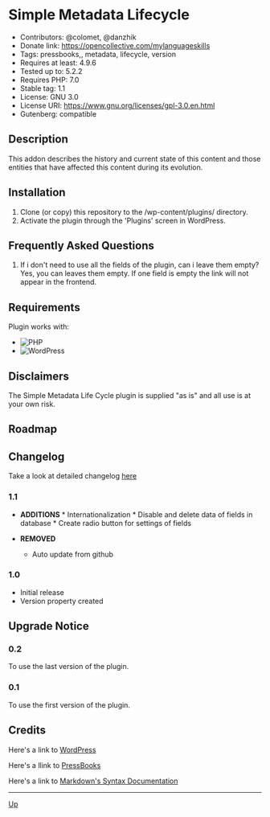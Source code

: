 # Simple Metadata Lifecycle

* Contributors: @colomet, @danzhik
* Donate link: https://opencollective.com/mylanguageskills
* Tags: pressbooks,, metadata, lifecycle, version
* Requires at least: 4.9.6
* Tested up to: 5.2.2
* Requires PHP: 7.0
* Stable tag: 1.1
* License: GNU 3.0
* License URI: https://www.gnu.org/licenses/gpl-3.0.en.html
* Gutenberg: compatible

## Description
This addon describes the history and current state of this content and those entities that have affected this content during its evolution.

## Installation
1. Clone (or copy) this repository to the /wp-content/plugins/ directory.
2. Activate the plugin through the  'Plugins' screen in WordPress.

## Frequently Asked Questions
1. If i don't need to use all the fields of the plugin, can i leave them empty? Yes, you can leaves them empty. If one field is empty the link will not appear in the frontend.

## Requirements
Plugin works with:

- ![PHP](https://img.shields.io/badge/PHP-7.2.X-blue.svg)
- ![WordPress](https://img.shields.io/badge/WordPress-4.9.8-blue.svg)

## Disclaimers
The Simple Metadata Life Cycle plugin is supplied "as is" and all use is at your own risk.

## Roadmap


## Changelog
Take a look at detailed changelog [here](/doc/CHANGELOG.md)
### 1.1
* **ADDITIONS**
		* Internationalization
		* Disable and delete data of fields in database
		* Create radio button for settings of fields
    
* **REMOVED**
    *  Auto update from github

### 1.0
* Initial release
* Version property created


## Upgrade Notice
### 0.2
To use the last version of the plugin.
### 0.1
To use the first version of the plugin.

## Credits

Here's a link to [WordPress](https://wordpress.org/)

Here's a llink to [PressBooks](https://pressbooks.org/get-involved/)

Here's a link to [Markdown's Syntax Documentation](https://daringfireball.net/projects/markdown/syntax)

---

[Up](/README.md)
